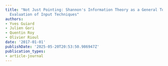 ```yaml
---
title: "Not Just Pointing: Shannon's Information Theory as a General Tool for Performance
  Evaluation of Input Techniques"
authors:
- Yves Guiard
- Julien Gori
- Quentin Roy
- Olivier Rioul
date: '2017-01-01'
publishDate: '2025-05-20T20:53:50.986947Z'
publication_types:
- article-journal
---
```

